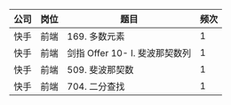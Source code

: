 | 公司 | 岗位 | 题目                       | 频次 |
|----|----|--------------------------|----|
| 快手 | 前端 | 169\. 多数元素               | 1  |
| 快手 | 前端 | 剑指 Offer 10\- I\. 斐波那契数列 | 1  |
| 快手 | 前端 | 509\. 斐波那契数              | 1  |
| 快手 | 前端 | 704\. 二分查找               | 1  |
